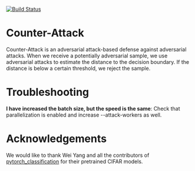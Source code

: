 [![Build Status](https://travis-ci.com/samuelemarro/counter-attack.png?branch=master)](https://travis-ci.com/samuelemarro/anti-attacks)
# Counter-Attack

Counter-Attack is an adversarial attack-based defense against adversarial attacks. When we receive a potentially adversarial sample, we use adversarial attacks to estimate the distance to the decision boundary. If the distance is below a certain threshold, we reject the sample.

# Troubleshooting

**I have increased the batch size, but the speed is the same**: Check that parallelization is enabled and increase --attack-workers as well.

# Acknowledgements

We would like to thank Wei Yang and all the contributors of [pytorch_classification](https://github.com/bearpaw/pytorch-classification) for their pretrained CIFAR models.
